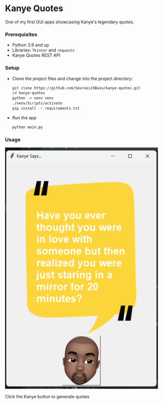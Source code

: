 # Kanye Quotes

One of my first GUI apps showcasing Kanye's legendary quotes.

### Prerequisites

- Python 3.9 and up
- Libraries: `Tkinter` and `requests`
- Kanye Quotes REST API

### Setup

- Clone the project files and change into the project directory:

    ```bash
    git clone https://github.com/SourasishBasu/kanye-quotes.git
    cd kanye-quotes
    python -m venv venv
    ./venv/Scripts/activate
    pip install -r requirements.txt
    ```

- Run the app

    ```bash
    python main.py
    ```

### Usage


![img.png](img.png)
<p>Click the Kanye button to generate quotes</p>